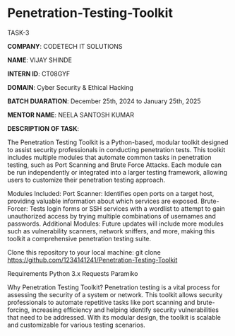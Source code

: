 # Penetration-Testing-Toolkit

TASK-3

**COMPANY**: CODETECH IT SOLUTIONS

**NAME**: VIJAY SHINDE

**INTERN ID**: CT08GYF

**DOMAIN**: Cyber Security & Ethical Hacking

**BATCH DUARATION**: December 25th, 2024 to January 25th, 2025

**MENTOR NAME**: NEELA SANTOSH KUMAR

**DESCRIPTION OF TASK**:

The Penetration Testing Toolkit is a Python-based, modular toolkit designed to assist security professionals in conducting penetration tests. This toolkit includes multiple modules that automate common tasks in penetration testing, such as Port Scanning and Brute Force Attacks. Each module can be run independently or integrated into a larger testing framework, allowing users to customize their penetration testing approach.

Modules Included:
Port Scanner: Identifies open ports on a target host, providing valuable information about which services are exposed.
Brute-Forcer: Tests login forms or SSH services with a wordlist to attempt to gain unauthorized access by trying multiple combinations of usernames and passwords.
Additional Modules: Future updates will include more modules such as vulnerability scanners, network sniffers, and more, making this toolkit a comprehensive penetration testing suite.

Clone this repository to your local machine:
git clone https://github.com/1234141241/Penetration-Testing-Toolkit

Requirements
Python 3.x
Requests
Paramiko

Why Penetration Testing Toolkit?
Penetration testing is a vital process for assessing the security of a system or network. This toolkit allows security professionals to automate repetitive tasks like port scanning and brute-forcing, increasing efficiency and helping identify security vulnerabilities that need to be addressed. With its modular design, the toolkit is scalable and customizable for various testing scenarios.
